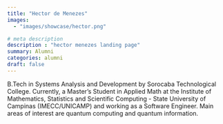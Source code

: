 ```yaml
---
title: "Hector de Menezes"
images: 
  - "images/showcase/hector.png"

# meta description
description : "hector menezes landing page"
summary: Alumni
categories: alumni
draft: false
---
```

B.Tech in Systems Analysis and Development by Sorocaba Technological College. Currently, a Master’s Student in Applied Math at the Institute of Mathematics, Statistics and Scientific Computing - State University of Campinas (IMECC/UNICAMP) and working as a Software Engineer. Main areas of interest are quantum computing and quantum information.
